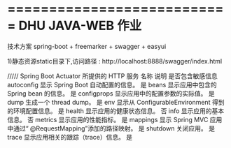 ===========================
DHU JAVA-WEB 作业
===========================
技术方案
spring-boot + freemarker + swagger + easyui

1)静态资源static目录下,访问路径 : http://localhost:8888/swagger/index.html




/////
Spring Boot Actuator 所提供的 HTTP 服务
名称	说明	是否包含敏感信息
autoconfig	显示 Spring Boot 自动配置的信息。	是
beans	显示应用中包含的 Spring bean 的信息。	是
configprops	显示应用中的配置参数的实际值。	是
dump	生成一个 thread dump。	是
env	显示从 ConfigurableEnvironment 得到的环境配置信息。	是
health	显示应用的健康状态信息。	否
info	显示应用的基本信息。	否
metrics	显示应用的性能指标。	是
mappings	显示 Spring MVC 应用中通过“
@RequestMapping”添加的路径映射。	是
shutdown	关闭应用。	是
trace	显示应用相关的跟踪（trace）信息。	是

